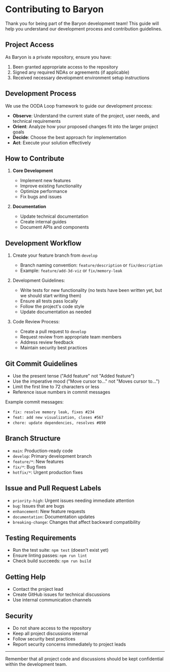 # Contributing to Baryon

Thank you for being part of the Baryon development team! This guide will help you understand our development process and contribution guidelines.

## Project Access

As Baryon is a private repository, ensure you have:

1. Been granted appropriate access to the repository
2. Signed any required NDAs or agreements (if applicable)
3. Received necessary development environment setup instructions

## Development Process

We use the OODA Loop framework to guide our development process:

- **Observe**: Understand the current state of the project, user needs, and technical requirements
- **Orient**: Analyze how your proposed changes fit into the larger project goals
- **Decide**: Choose the best approach for implementation
- **Act**: Execute your solution effectively

## How to Contribute

1. **Core Development**

   - Implement new features
   - Improve existing functionality
   - Optimize performance
   - Fix bugs and issues

2. **Documentation**

   - Update technical documentation
   - Create internal guides
   - Document APIs and components

## Development Workflow

1. Create your feature branch from `develop`

   - Branch naming convention: `feature/description` or `fix/description`
   - Example: `feature/add-3d-viz` or `fix/memory-leak`

2. Development Guidelines:

   - Write tests for new functionality (no tests have been written yet, but we should start writing them)
   - Ensure all tests pass locally
   - Follow the project's code style
   - Update documentation as needed

3. Code Review Process:
   - Create a pull request to `develop`
   - Request review from appropriate team members
   - Address review feedback
   - Maintain security best practices

## Git Commit Guidelines

- Use the present tense ("Add feature" not "Added feature")
- Use the imperative mood ("Move cursor to..." not "Moves cursor to...")
- Limit the first line to 72 characters or less
- Reference issue numbers in commit messages

Example commit messages:

- `fix: resolve memory leak, fixes #234`
- `feat: add new visualization, closes #567`
- `chore: update dependencies, resolves #890`

## Branch Structure

- `main`: Production-ready code
- `develop`: Primary development branch
- `feature/*`: New features
- `fix/*`: Bug fixes
- `hotfix/*`: Urgent production fixes

## Issue and Pull Request Labels

- `priority-high`: Urgent issues needing immediate attention
- `bug`: Issues that are bugs
- `enhancement`: New feature requests
- `documentation`: Documentation updates
- `breaking-change`: Changes that affect backward compatibility

## Testing Requirements

- Run the test suite: `npm test` (doesn't exist yet)
- Ensure linting passes: `npm run lint`
- Check build succeeds: `npm run build`

## Getting Help

- Contact the project lead
- Create GitHub issues for technical discussions
- Use internal communication channels

## Security

- Do not share access to the repository
- Keep all project discussions internal
- Follow security best practices
- Report security concerns immediately to project leads

---

Remember that all project code and discussions should be kept confidential within the development team.
